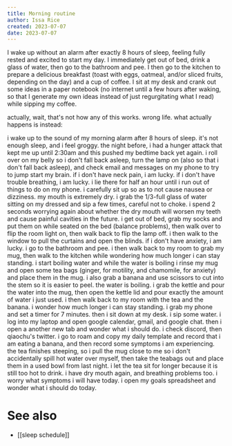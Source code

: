 ```yaml
---
title: Morning routine
author: Issa Rice
created: 2023-07-07
date: 2023-07-07
---
```


I wake up without an alarm after exactly 8 hours of sleep, feeling fully rested and excited to start my day. I immediately get out of bed, drink a glass of water, then go to the bathroom and pee. I then go to the kitchen to prepare a delicious breakfast (toast with eggs, oatmeal, and/or sliced fruits, depending on the day) and a cup of coffee. I sit at my desk and crank out some ideas in a paper notebook (no internet until a few hours after waking, so that I generate my own ideas instead of just regurgitating what I read) while sipping my coffee.

actually, wait, that's not how any of this works. wrong life. what actually happens is instead:

i wake up to the sound of my morning alarm after 8 hours of sleep. it's not enough sleep, and i feel groggy. the night before, i had a hunger attack that kept me up until 2:30am and this pushed my bedtime back yet again. i roll over on my belly so i don't fall back asleep, turn the lamp on (also so that i don't fall back asleep), and check email and messages on my phone to try to jump start my brain. if i don't have neck pain, i am lucky. if i don't have trouble breathing, i am lucky. i lie there for half an hour until i run out of things to do on my phone. i carefully sit up so as to not cause nausea or dizziness. my mouth is extremely dry. i grab the 1/3-full glass of water sitting on my dressed and sip a few times, careful not to choke. i spend 2 seconds worrying again about whether the dry mouth will worsen my teeth and cause painful cavities in the future. i get out of bed, grab my socks and put them on while seated on the bed (balance problems), then walk over to flip the room light on, then walk back to flip the lamp off. i then walk to the window to pull the curtains and open the blinds. if i don't have anxiety, i am lucky. i go to the bathroom and pee. i then walk back to my room to grab my mug, then walk to the kitchen while wondering how much longer i can stay standing. i start boiling water and while the water is boiling i rinse my mug and open some tea bags (ginger, for motility, and chamomile, for anxiety) and place them in the mug. i also grab a banana and use scissors to cut into the stem so it is easier to peel. the water is boiling. i grab the kettle and pour the water into the mug, then open the kettle lid and pour exactly the amount of water i just used. i then walk back to my room with the tea and the banana. i wonder how much longer i can stay standing. i grab my phone and set a timer for 7 minutes. then i sit down at my desk. i sip some water. i log into my laptop and open google calendar, gmail, and google chat. then i open a another new tab and wonder what i should do. i check discord, then qiaochu's twitter. i go to roam and copy my daily template and record that i am eating a banana, and then record some symptoms i am experiencing. the tea finishes steeping, so i pull the mug close to me so i don't accidentally spill hot water over myself, then take the teabags out and place them in a used bowl from last night. i let the tea sit for longer because it is still too hot to drink. i have dry mouth again, and breathing problems too. i worry what symptoms i will have today. i open my goals spreadsheet and wonder what i should do today.

# See also

- [[sleep schedule]]